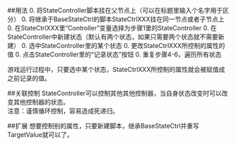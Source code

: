 ##用法
0. 将StateController脚本挂在父节点上（可以在标题里输入个名字用于区分）
0. 将继承于BaseStateCtrl的脚本StateCtrlXXX挂在同一节点或者子节点上
0. 在StateCtrlXXX里“Controller”变量选择为步骤1里的StateController
0. 在StateController中新建状态（默认有两个状态，如果只需要两个状态就不需要新建）
0. 选中StateController里的某个状态
0. 更改StateCtrlXXX所控制的属性的值
0. 点击StateController里的“记录状态”按钮
0. 重复步骤4-6，遍历所有状态

游戏运行过程中，只要选中某个状态，StateCtrlXXX所控制的属性就会被赋值成之前记录的值。

##关联控制
StateController可以控制其他其他控制器，当自身状态改变时可以改变其他控制器的状态。  
注意：谨慎循环控制，容易造成死递归。

##扩展
想要控制别的属性，只要新建脚本，继承BaseStateCtrl并重写TargetValue就可以了。